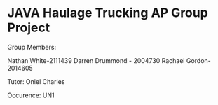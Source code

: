 # JAVA Haulage Trucking AP Group Project

Group Members:

Nathan White-2111439
Darren Drummond - 2004730
Rachael Gordon-2014605

Tutor: Oniel Charles

Occurence: UN1
